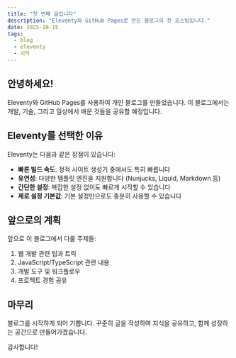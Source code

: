 ```yaml
---
title: "첫 번째 글입니다"
description: "Eleventy와 GitHub Pages로 만든 블로그의 첫 포스팅입니다."
date: 2025-10-15
tags:
  - blog
  - eleventy
  - 시작
---
```


## 안녕하세요!

Eleventy와 GitHub Pages를 사용하여 개인 블로그를 만들었습니다. 이 블로그에서는 개발, 기술, 그리고 일상에서 배운 것들을 공유할 예정입니다.

## Eleventy를 선택한 이유

Eleventy는 다음과 같은 장점이 있습니다:

- **빠른 빌드 속도**: 정적 사이트 생성기 중에서도 특히 빠릅니다
- **유연성**: 다양한 템플릿 엔진을 지원합니다 (Nunjucks, Liquid, Markdown 등)
- **간단한 설정**: 복잡한 설정 없이도 빠르게 시작할 수 있습니다
- **제로 설정 기본값**: 기본 설정만으로도 충분히 사용할 수 있습니다

## 앞으로의 계획

앞으로 이 블로그에서 다룰 주제들:

1. 웹 개발 관련 팁과 트릭
2. JavaScript/TypeScript 관련 내용
3. 개발 도구 및 워크플로우
4. 프로젝트 경험 공유

## 마무리

블로그를 시작하게 되어 기쁩니다. 꾸준히 글을 작성하여 지식을 공유하고, 함께 성장하는 공간으로 만들어가겠습니다.

감사합니다!
